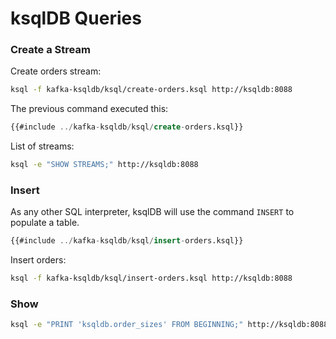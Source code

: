 # ksqlDB Queries

### Create a Stream

Create orders stream:

```bash
ksql -f kafka-ksqldb/ksql/create-orders.ksql http://ksqldb:8088
```

The previous command executed this:
```sql
{{#include ../kafka-ksqldb/ksql/create-orders.ksql}}
```

List of streams:

```bash
ksql -e "SHOW STREAMS;" http://ksqldb:8088
```

### Insert

As any other SQL interpreter, ksqlDB will use the command `INSERT` to populate a table.

```sql
{{#include ../kafka-ksqldb/ksql/insert-orders.ksql}}
```

Insert orders:

```bash
ksql -f kafka-ksqldb/ksql/insert-orders.ksql http://ksqldb:8088
```

### Show

```bash
ksql -e "PRINT 'ksqldb.order_sizes' FROM BEGINNING;" http://ksqldb:8088
```
